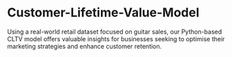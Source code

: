 # Customer-Lifetime-Value-Model
Using a real-world retail dataset focused on guitar sales, our Python-based CLTV model offers valuable insights for businesses seeking to optimise their marketing strategies and enhance customer retention.
